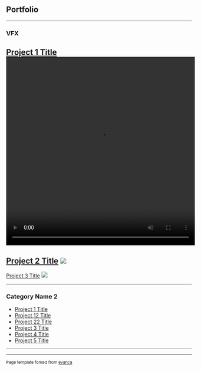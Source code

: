 ## Portfolio

---

### VFX 
[Project 1 Title](/pdf/sample_presentation.pdf)
  <video width="512" height="512" controls>
  <source src="videos/PhaseBeam_zoom.mp4" type="video/mp4">
  <source src="movie.ogg" type="video/ogg">  
---
[Project 2 Title](/pdf/sample_presentation.pdf)
<img src="images/dummy_thumbnail.jpg?raw=true"/>
---
[Project 3 Title](http://example.com/)
<img src="images/dummy_thumbnail.jpg?raw=true"/>

---

### Category Name 2

- [Project 1 Title](http://example.com/)
- [Project 12 Title](/pdf/sample_presentation.pdf)
- [Project 22 Title](http://example.com/)
- [Project 3 Title](http://example.com/)
- [Project 4 Title](http://example.com/)
- [Project 5 Title](http://example.com/)
---




---
<p style="font-size:11px"/>Page template forked from <a href="https://github.com/evanca/quick-portfolio">evanca</a></p>
<!-- Remove above link if you don't want to attibute -->
